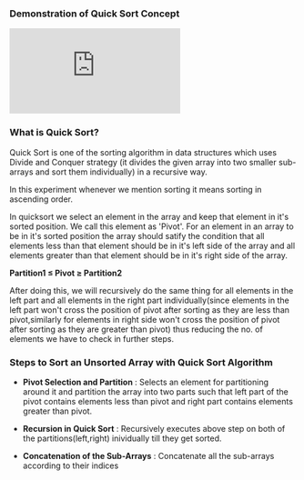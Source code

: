 
### Demonstration of Quick Sort Concept
<iframe src="https://www.youtube.com/embed/lp-D5tIHr7A" frameborder="0" allow="autoplay; encrypted-media" allowfullscreen></iframe>

### What is Quick Sort?

Quick Sort is one of the sorting algorithm in data structures which uses Divide and Conquer strategy (it divides the given array into two smaller sub-arrays and sort them individually) in a recursive way.

In this experiment whenever we mention sorting it means sorting in ascending order.

In quicksort we select an element in the array and keep that element in it's sorted position. We call this element as 'Pivot'. For an element in an array to be in it's sorted position the array should satify the condition that all elements less than that element should be in it's left side of the array and all elements greater than that element should be in it's right side of the array.

**Partition1 ≤ Pivot ≥ Partition2**

After doing this, we will recursively do the same thing for all elements in the left part and all elements in the right part individually(since elements in the left part won't cross the position of pivot after sorting as they are less than pivot,similarly for elements in right side won't cross the position of pivot after sorting as they are greater than pivot) thus reducing the no. of elements we have to check in further steps.
### Steps to Sort an Unsorted Array with Quick Sort Algorithm

  -  **Pivot Selection and Partition** : Selects an element for partitioning around it and partition the array into two parts such that left part of the pivot contains elements less than pivot and right part contains elements greater than pivot.

  -  **Recursion in Quick Sort** : Recursively executes above step on both of the partitions(left,right) inividually till they get sorted.

  -  **Concatenation of the Sub-Arrays** : Concatenate all the sub-arrays according to their indices


